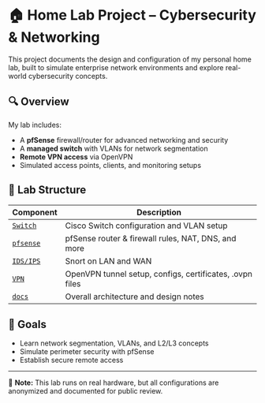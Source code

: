 # 🏠 Home Lab Project – Cybersecurity & Networking

This project documents the design and configuration of my personal home lab, built to simulate enterprise network environments and explore real-world cybersecurity concepts.

## 🔍 Overview

My lab includes:
- A **pfSense** firewall/router for advanced networking and security
- A **managed switch** with VLANs for network segmentation
- **Remote VPN access** via OpenVPN
- Simulated access points, clients, and monitoring setups

## 📂 Lab Structure

| Component | Description |
|----------|-------------|
| [`Switch`](switch/Switch-Layer2-setup.md) | Cisco Switch configuration and VLAN setup |
| [`pfsense`](pfsense/pfsense-Router-Firewall.md) | pfSense router & firewall rules, NAT, DNS, and more |
| [`IDS/IPS`](pfsense/IDS-IPS.md) | Snort on LAN and WAN |
| [`VPN`](vpn/vpn-tunnel-setup.md) | OpenVPN tunnel setup, configs, certificates, .ovpn files |
| [`docs`](docs/network-design.md) | Overall architecture and design notes |

## 🚀 Goals

- Learn network segmentation, VLANs, and L2/L3 concepts
- Simulate perimeter security with pfSense
- Establish secure remote access

---

📌 **Note:** This lab runs on real hardware, but all configurations are anonymized and documented for public review.
